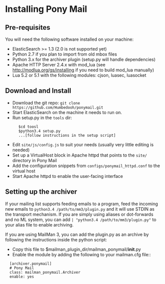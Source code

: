 # Installing Pony Mail #

## Pre-requisites ##
You will need the following software installed on your machine:

- ElasticSearch >= 1.3 (2.0 is not supported yet)
- Python 2.7 if you plan to import from old mbox files
- Python 3.x for the archiver plugin (setup.py will handle dependencies)
- Apache HTTP Server 2.4.x with mod_lua (see http://modlua.org/gs/installing if you need to build mod_lua manually)
- Lua 5.2 or 5.1 with the following modules: cjson, luasec, luasocket


## Download and Install ##
- Download the git repo: `git clone https://github.com/Humbedooh/ponymail.git`
- Start ElasticSearch on the machine it needs to run on.
- Run setup.py in the `tools` dir:
```
      $cd toosl
      $python3.4 setup.py
      ...[follow instructions in the setup script]
```
- Edit `site/js/config.js` to suit your needs (usually very little editing is needed)
- Set up a VirtualHost block in Apache httpd that points to the `site/` directory in Pony Mail
- Add the configuration snippets from `configs/ponymail_httpd.conf` to the virtual host
- Start Apache httpd to enable the user-facing interface

## Setting up the archiver ##
If your mailing list supports feeding emails to a program, feed the incoming new emails to `python3.4 /path/to/mm3/plugin.py`
and it will use STDIN as the transport mechanism. If you are simply using aliases or dot-forwards and no ML system, you can
add `| "python3.4 /path/to/mm3/plugin.py"` to your alias file to enable archiving.

If you are using MailMan 3, you can add the plugin.py as an archive by following the instructions inside the python script:
- Copy this file to $mailman_plugin_dir/mailman_ponymail/__init__.py
- Enable the module by adding the following to your mailman.cfg file::
```
  [archiver.ponymail]
  # Pony Mail
  class: mailman_ponymail.Archiver
  enable: yes
```

